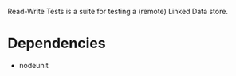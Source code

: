 Read-Write Tests is a suite for testing a (remote) Linked Data store.

Dependencies
============

* nodeunit
